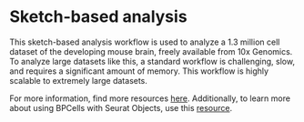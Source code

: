 # Sketch-based analysis
This sketch-based analysis workflow is used to analyze a 1.3 million cell dataset of the developing mouse brain, freely available from 10x Genomics. To analyze large datasets like this, a standard workflow is challenging, slow, and requires a significant amount of memory. This workflow is highly scalable to extremely large datasets.

For more information, find more resources [here](https://satijalab.org/seurat/articles/seurat5_sketch_analysis.html#intro-sketch-based-analysis-in-seurat-v5). Additionally, to learn more about using BPCells with Seurat Objects, use this [resource](https://satijalab.org/seurat/articles/seurat5_bpcells_interaction_vignette.html).